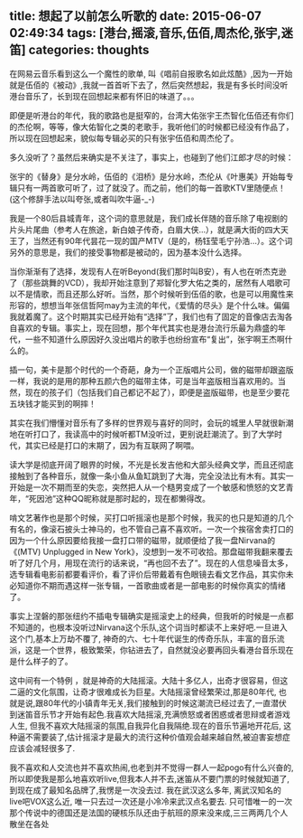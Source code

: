 title: 想起了以前怎么听歌的
date: 2015-06-07 02:49:34
tags: [港台,摇滚,音乐,伍佰,周杰伦,张宇,迷笛]
categories: thoughts
---
在网易云音乐看到这么一个魔性的歌单, 叫《唱前自报歌名如此炫酷》,因为一开始就是伍佰的《被动》,我就一首首听下去了，然后突然想起，我是有多长时间没听港台音乐了，长到现在回想起来都有怀旧的味道了。。。

即便是听港台的年代，我的歌路也是挺窄的，台湾大佑张宇王杰智化伍佰还有你们的杰伦啊，等等，像大佑智化之类的老歌手，我听他们的时候都已经没有作品了，所以现在回想起来，貌似每专辑必买的只有张宇伍佰和周杰伦了。

多久没听了？虽然后来确实是不关注了，事实上，也碰到了他们江郎才尽的时候：

张宇的《替身》是分水岭，伍佰的《泪桥》是分水岭，杰伦从《叶惠美》开始每专辑只有一两首歌可听了，过了就没了。而之前，他们的每一首歌KTV里随便点！(这个修辞手法以叫夸张,或者叫吹牛逼-_-)

我是一个80后县城青年，这个词的意思就是，我们成长伴随的音乐除了电视剧的片头片尾曲（参考人在旅途，新白娘子传奇，白眉大侠...），就是满大街的四大天王了，当然还有90年代昙花一现的国产MTV（是的，杨钰莹毛宁孙浩...）。这个词另外的意思是，我们的接受事物都是被动的，因为基本没什么选择。

当你渐渐有了选择，发现有人在听Beyond(我们那时叫B安），有人也在听杰克逊了（那些跳舞的VCD），我却开始注意到了郑智化罗大佑之类的，居然有人唱歌可以不是情歌，而且还那么好听。当然，那个时候听到伍佰的歌，也是可以用魔性来形容的，想想当年张信哲阿may为主流的年代，《爱情的尽头》是个什么味。偏偏我就着魔了。这个时期其实已经开始有“选择”了，我们也有了固定的音像店去淘各自喜欢的专辑。事实上，现在回想，那个年代其实也是港台流行乐最为鼎盛的年代，一些不知道什么原因好久没出唱片的歌手也纷纷宣布“复出”，张宇啊王杰啊什么的。

插一句，美卡是那个时代的一个奇葩，身为一个正版唱片公司，做的磁带却跟盗版一样，我说的是用的那种五颜六色的磁带主体，可是当年盗版相当喜欢用的。当然，现在的孩子们（包括我们自己都记不起了），即便是盗版磁带，也是至少要花五块钱才能买到的啊摔！

其实在我们懵懂对音乐有了多样的世界观与喜好的同时，会玩的城里人早就很新潮地在听打口了，我读高中的时候听都TM没听过，更别说赶潮流了。到了大学时代，其实已经是打口的末期了，因为有互联网了啊喂。

读大学是彻底开阔了眼界的时候，不光是长发吉他和大部头经典文学，而且还彻底接触到了各种音乐，就像一条小鱼从鱼缸跳到了大海，完全没法比有木有。其实一开始是一次不期而至的失恋，突然把人从一个糙男变成了一个敏感和愤怒的文艺青年，“死因池”这种QQ昵称就是那时起的，现在都懒得改。

啃文艺著作也是那个时候，买打口听摇滚也是那个时候，我买的也只是知道的几个有名的，像滚石披头士神马的，也不管自己喜不喜欢听。一次一个挨宿舍卖打口的因为一个什么原因要给我接一盘打口带的磁带，就顺便给了我一盘Nirvana的《(MTV) Unplugged in New York》，没想到一发不可收拾。那盘磁带我翻来覆去听了好几个月，用现在流行的话来说，“再也回不去了”。现在的人信息噪音太多，选专辑看电影前都要看评价，看了评价后带戴着有色眼镜去看文艺作品，其实你未必知道你不期而遇这样一张专辑，一首歌曲或者是一部电影的时候你真实的情绪了。

事实上涅磐的那张纽约不插电专辑确实是摇滚史上的经典，但我听的时候是一点都不知道的，也根本没听过Nirvana这个乐队,这个词当时都读不上来好吧.一旦进入这个门,基本上万劫不覆了, 神奇的六、七十年代诞生的传奇乐队，丰富的音乐流派，这是一个世界，极致繁荣，你钻进去了，自然就没必要再回头看港台音乐现在是什么样子的了。

这中间有一个特例 ，就是神奇的大陆摇滚。大陆十多亿人，出奇才很容易，但这二逼的文化氛围，让奇才很难成长为巨星。大陆摇滚曾经繁荣过,那是80年代, 也就是说,跟80年代的小镇青年无关,我们接触到的时候这潮流已经过去了,一直潜伏到迷笛音乐节才开始有起色.我喜欢大陆摇滚,充满愤怒或者困惑或者思辩或者游戏人生, 但我不喜欢大陆摇滚的氛围,自我异化自我隔绝.现在的音乐节遍地开花后, 这种逼不需要装了,估计摇滚才是最大的流行这种价值观会越来越自然,被迫害妄想症应该会减轻很多了.

我不喜欢和人交流也并不喜欢热闹,也老到并不觉得一群人一起pogo有什么兴奋的, 所以即使我是那么地喜欢听live,但我本人并不去,迷笛从不要门票的时候就知道了,到现在成了最知名品牌了,我愣是一次没去过. 我在武汉这么多年, 离武汉知名的live吧VOX这么近, 唯一只去过一次还是小冷冷来武汉点名要去. 只可惜唯一的一次那个传说中的德国还是法国的硬核乐队还由于航班的原来没来成,三三两两几个人散坐在各处